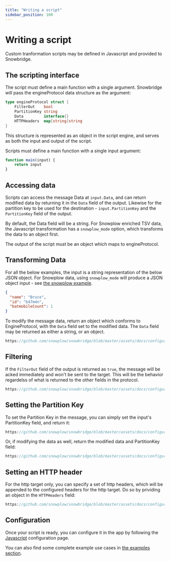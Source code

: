 ```yaml
---
title: "Writing a script"
sidebar_position: 100
---
```


# Writing a script

Custom tranformation scripts may be defined in Javascript and provided to Snowbridge.

## The scripting interface

The script must define a main function with a single argument. Snowbridge will pass the engineProtocol data structure as the argument:


```go
type engineProtocol struct {
    FilterOut    bool
    PartitionKey string
    Data         interface{}
    HTTPHeaders  map[string]string
}
```

This structure is represented as an object in the script engine, and serves as both the input and output of the script.

Scripts must define a main function with a single input argument:

```js
function main(input) {
    return input
}
```

## Accessing data

Scripts can access the message Data at `input.Data`, and can return modified data by returning it in the `Data` field of the output. Likewise for the partition key to be used for the destination - `input.PartitionKey` and the `PartitionKey` field of the output.

By default, the Data field will be a string. For Snowplow enriched TSV data, the Javascript transformation has a `snowplow_mode` option, which transforms the data to an object first.

The output of the script must be an object which maps to engineProtocol.

## Transforming Data

For all the below examples, the input is a string representation of the below JSON object. For Snowplow data, using `snowplow_mode` will produce a JSON object input - see [the snowplow example](../examples/snowplow/index.md).

```json
{
  "name": "Bruce",
  "id": "b47m4n",
  "batmobileCount": 1
}
```

To modify the message data, return an object which conforms to EngineProtocol, with the `Data` field set to the modified data. The `Data` field may be returned as either a string, or an object.

```js reference
https://github.com/snowplow/snowbridge/blob/master/assets/docs/configuration/transformations/custom-scripts/create-a-script-modify-example.js
```

## Filtering

If the `FilterOut` field of the output is returned as `true`, the message will be acked immediately and won't be sent to the target. This will be the behavior regardelss of what is returned to the other fields in the protocol.

```js reference
https://github.com/snowplow/snowbridge/blob/master/assets/docs/configuration/transformations/custom-scripts/create-a-script-filter-example.js
```

## Setting the Partition Key

To set the Partition Key in the message, you can simply set the input's PartitionKey field, and return it:

```js reference
https://github.com/snowplow/snowbridge/blob/master/assets/docs/configuration/transformations/custom-scripts/create-a-script-setpk-example.js
```

Or, if modifying the data as well, return the modified data and PartitionKey field:

```js reference
https://github.com/snowplow/snowbridge/blob/master/assets/docs/configuration/transformations/custom-scripts/create-a-script-setpk-modify-example.js
```

## Setting an HTTP header

For the http target only, you can specify a set of http headers, which will be appended to the configured headers for the http target. Do so by prividing an object in the `HTTPHeaders` field:

```js reference
https://github.com/snowplow/snowbridge/blob/master/assets/docs/configuration/transformations/custom-scripts/create-a-script-header-example.js
```

## Configuration

Once your script is ready, you can configure it in the app by following the [Javascript](/docs/destinations/forwarding-events/snowbridge/configuration/transformations/custom-scripts/javascript-configuration/index.md) configuration page.

You can also find some complete example use cases in [the examples section](/docs/destinations/forwarding-events/snowbridge/configuration/transformations/custom-scripts/examples/index.md).
